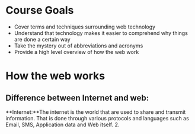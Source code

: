 # Course Goals
- Cover terms and techniques surrounding web technology
- Understand that technology makes it easier to comprehend why things are done a certain way
- Take the mystery out of abbreviations and acronyms
- Provide a high level overview of how the web work
# How the web works
## Difference between Internet and web:
 **Internet:**The internet is the world that are used to share and transmit information.
   That is done through various protocols and languages such as Email, SMS, Application data
   and Web itself.
2. 
